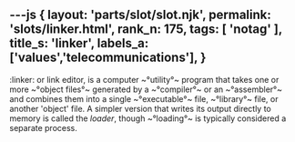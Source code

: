 ---js
{
  layout: 'parts/slot/slot.njk',
  permalink: 'slots/linker.html',
  rank_n: 175,
  tags: [ 'notag' ],
  title_s: 'linker',
  labels_a: ['values','telecommunications'],
}
---
:linker:
 or link editor, is a computer ~°utility°~ program that takes one or more ~°object files°~ generated by a ~°compiler°~ or an ~°assembler°~ and combines them into a single ~°executable°~ file, ~°library°~ file, or another 'object' file.  A simpler version that writes its output directly to memory is called the <i>loader</i>, though ~°loading°~ is typically considered a separate process.
